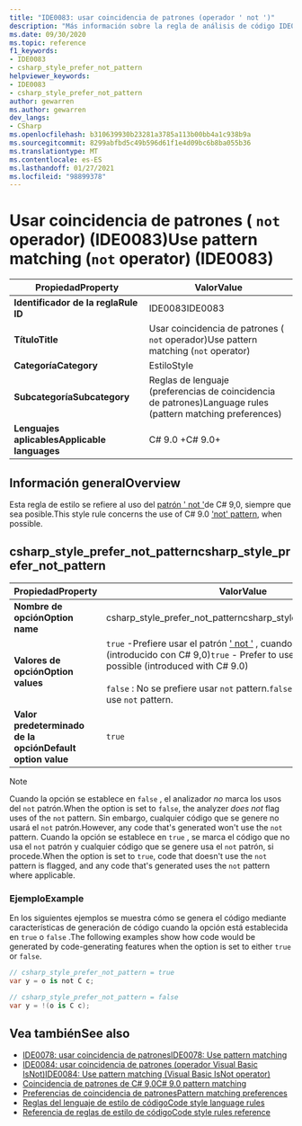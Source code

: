 ```yaml
---
title: "IDE0083: usar coincidencia de patrones (operador ' not ')"
description: "Más información sobre la regla de análisis de código IDE0083: usar coincidencia de patrones (operador ' not ')"
ms.date: 09/30/2020
ms.topic: reference
f1_keywords:
- IDE0083
- csharp_style_prefer_not_pattern
helpviewer_keywords:
- IDE0083
- csharp_style_prefer_not_pattern
author: gewarren
ms.author: gewarren
dev_langs:
- CSharp
ms.openlocfilehash: b310639930b23281a3785a113b00bb4a1c938b9a
ms.sourcegitcommit: 8299abfbd5c49b596d61f1e4d09bc6b8ba055b36
ms.translationtype: MT
ms.contentlocale: es-ES
ms.lasthandoff: 01/27/2021
ms.locfileid: "98899378"
---
```

# <a name="use-pattern-matching-not-operator-ide0083"></a><span data-ttu-id="37516-103">Usar coincidencia de patrones ( `not` operador) (IDE0083)</span><span class="sxs-lookup"><span data-stu-id="37516-103">Use pattern matching (`not` operator) (IDE0083)</span></span>

|<span data-ttu-id="37516-104">Propiedad</span><span class="sxs-lookup"><span data-stu-id="37516-104">Property</span></span>|<span data-ttu-id="37516-105">Valor</span><span class="sxs-lookup"><span data-stu-id="37516-105">Value</span></span>|
|-|-|
| <span data-ttu-id="37516-106">**Identificador de la regla**</span><span class="sxs-lookup"><span data-stu-id="37516-106">**Rule ID**</span></span> | <span data-ttu-id="37516-107">IDE0083</span><span class="sxs-lookup"><span data-stu-id="37516-107">IDE0083</span></span> |
| <span data-ttu-id="37516-108">**Título**</span><span class="sxs-lookup"><span data-stu-id="37516-108">**Title**</span></span> | <span data-ttu-id="37516-109">Usar coincidencia de patrones ( `not` operador)</span><span class="sxs-lookup"><span data-stu-id="37516-109">Use pattern matching (`not` operator)</span></span> |
| <span data-ttu-id="37516-110">**Categoría**</span><span class="sxs-lookup"><span data-stu-id="37516-110">**Category**</span></span> | <span data-ttu-id="37516-111">Estilo</span><span class="sxs-lookup"><span data-stu-id="37516-111">Style</span></span> |
| <span data-ttu-id="37516-112">**Subcategoría**</span><span class="sxs-lookup"><span data-stu-id="37516-112">**Subcategory**</span></span> | <span data-ttu-id="37516-113">Reglas de lenguaje (preferencias de coincidencia de patrones)</span><span class="sxs-lookup"><span data-stu-id="37516-113">Language rules (pattern matching preferences)</span></span> |
| <span data-ttu-id="37516-114">**Lenguajes aplicables**</span><span class="sxs-lookup"><span data-stu-id="37516-114">**Applicable languages**</span></span> | <span data-ttu-id="37516-115">C# 9.0 +</span><span class="sxs-lookup"><span data-stu-id="37516-115">C# 9.0+</span></span> |

## <a name="overview"></a><span data-ttu-id="37516-116">Información general</span><span class="sxs-lookup"><span data-stu-id="37516-116">Overview</span></span>

<span data-ttu-id="37516-117">Esta regla de estilo se refiere al uso del [patrón ' not '](../../../csharp/whats-new/csharp-9.md#pattern-matching-enhancements)de C# 9,0, siempre que sea posible.</span><span class="sxs-lookup"><span data-stu-id="37516-117">This style rule concerns the use of C# 9.0 ['not' pattern](../../../csharp/whats-new/csharp-9.md#pattern-matching-enhancements), when possible.</span></span>

## <a name="csharp_style_prefer_not_pattern"></a><span data-ttu-id="37516-118">csharp_style_prefer_not_pattern</span><span class="sxs-lookup"><span data-stu-id="37516-118">csharp_style_prefer_not_pattern</span></span>

|<span data-ttu-id="37516-119">Propiedad</span><span class="sxs-lookup"><span data-stu-id="37516-119">Property</span></span>|<span data-ttu-id="37516-120">Valor</span><span class="sxs-lookup"><span data-stu-id="37516-120">Value</span></span>|
|-|-|
| <span data-ttu-id="37516-121">**Nombre de opción**</span><span class="sxs-lookup"><span data-stu-id="37516-121">**Option name**</span></span> | <span data-ttu-id="37516-122">csharp_style_prefer_not_pattern</span><span class="sxs-lookup"><span data-stu-id="37516-122">csharp_style_prefer_not_pattern</span></span> |
| <span data-ttu-id="37516-123">**Valores de opción**</span><span class="sxs-lookup"><span data-stu-id="37516-123">**Option values**</span></span> | <span data-ttu-id="37516-124">`true` -Prefiere usar el patrón [' not '](../../../csharp/whats-new/csharp-9.md#pattern-matching-enhancements) , cuando sea posible (introducido con C# 9,0)</span><span class="sxs-lookup"><span data-stu-id="37516-124">`true` - Prefer to use ['not'](../../../csharp/whats-new/csharp-9.md#pattern-matching-enhancements) pattern, when possible (introduced with C# 9.0)</span></span><br /><br /><span data-ttu-id="37516-125">`false` : No se prefiere usar `not` pattern.</span><span class="sxs-lookup"><span data-stu-id="37516-125">`false` - Do not prefer to use `not` pattern.</span></span> |
| <span data-ttu-id="37516-126">**Valor predeterminado de la opción**</span><span class="sxs-lookup"><span data-stu-id="37516-126">**Default option value**</span></span> | `true` |

> [!NOTE]
> <span data-ttu-id="37516-127">Cuando la opción se establece en `false` , el analizador *no* marca los usos del `not` patrón.</span><span class="sxs-lookup"><span data-stu-id="37516-127">When the option is set to `false`, the analyzer *does not* flag uses of the `not` pattern.</span></span> <span data-ttu-id="37516-128">Sin embargo, cualquier código que se genere no usará el `not` patrón.</span><span class="sxs-lookup"><span data-stu-id="37516-128">However, any code that's generated won't use the `not` pattern.</span></span> <span data-ttu-id="37516-129">Cuando la opción se establece en `true` , se marca el código que no usa el `not` patrón y cualquier código que se genere usa el `not` patrón, si procede.</span><span class="sxs-lookup"><span data-stu-id="37516-129">When the option is set to `true`, code that doesn't use the `not` pattern is flagged, and any code that's generated uses the `not` pattern where applicable.</span></span>

### <a name="example"></a><span data-ttu-id="37516-130">Ejemplo</span><span class="sxs-lookup"><span data-stu-id="37516-130">Example</span></span>

<span data-ttu-id="37516-131">En los siguientes ejemplos se muestra cómo se genera el código mediante características de generación de código cuando la opción está establecida en `true` o `false` .</span><span class="sxs-lookup"><span data-stu-id="37516-131">The following examples show how code would be generated by code-generating features when the option is set to either `true` or `false`.</span></span>

```csharp
// csharp_style_prefer_not_pattern = true
var y = o is not C c;

// csharp_style_prefer_not_pattern = false
var y = !(o is C c);
```

## <a name="see-also"></a><span data-ttu-id="37516-132">Vea también</span><span class="sxs-lookup"><span data-stu-id="37516-132">See also</span></span>

- [<span data-ttu-id="37516-133">IDE0078: usar coincidencia de patrones</span><span class="sxs-lookup"><span data-stu-id="37516-133">IDE0078: Use pattern matching</span></span>](ide0078.md)
- [<span data-ttu-id="37516-134">IDE0084: usar coincidencia de patrones (operador Visual Basic IsNot)</span><span class="sxs-lookup"><span data-stu-id="37516-134">IDE0084: Use pattern matching (Visual Basic IsNot operator)</span></span>](ide0084.md)
- [<span data-ttu-id="37516-135">Coincidencia de patrones de C# 9,0</span><span class="sxs-lookup"><span data-stu-id="37516-135">C# 9.0 pattern matching</span></span>](../../../csharp/whats-new/csharp-9.md#pattern-matching-enhancements)
- [<span data-ttu-id="37516-136">Preferencias de coincidencia de patrones</span><span class="sxs-lookup"><span data-stu-id="37516-136">Pattern matching preferences</span></span>](pattern-matching-preferences.md)
- [<span data-ttu-id="37516-137">Reglas del lenguaje de estilo de código</span><span class="sxs-lookup"><span data-stu-id="37516-137">Code style language rules</span></span>](language-rules.md)
- [<span data-ttu-id="37516-138">Referencia de reglas de estilo de código</span><span class="sxs-lookup"><span data-stu-id="37516-138">Code style rules reference</span></span>](index.md)

